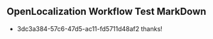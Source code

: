 ## OpenLocalization Workflow Test MarkDown
* 3dc3a384-57c6-47d5-ac11-fd5711d48af2 thanks!

<!--HONumber=Sep16_HO1-->


